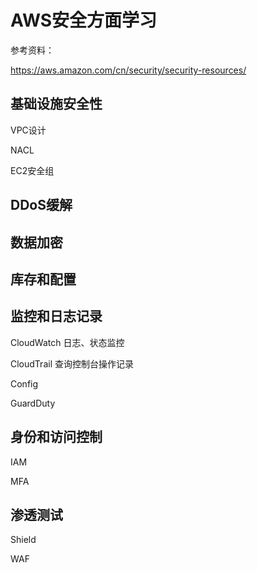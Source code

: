# AWS安全方面学习

参考资料：

<https://aws.amazon.com/cn/security/security-resources/>



## 基础设施安全性

VPC设计

NACL

EC2安全组

## DDoS缓解

## 数据加密

## 库存和配置

## 监控和日志记录

CloudWatch 日志、状态监控

CloudTrail 查询控制台操作记录

Config 

GuardDuty



## 身份和访问控制

IAM

MFA

## 渗透测试

Shield

WAF


